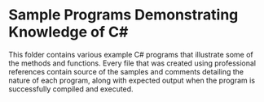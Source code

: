 # Sample Programs Demonstrating Knowledge of C#

This folder contains various example C# programs that illustrate some of the methods and functions.
Every file that was created using professional references contain source of the samples and comments detailing the nature of each program, along with expected output when the program is successfully compiled and executed.

